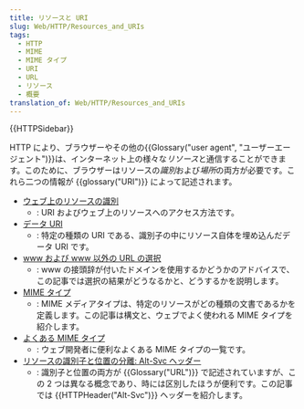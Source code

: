 ```yaml
---
title: リソースと URI
slug: Web/HTTP/Resources_and_URIs
tags:
  - HTTP
  - MIME
  - MIME タイプ
  - URI
  - URL
  - リソース
  - 概要
translation_of: Web/HTTP/Resources_and_URIs
---
```

{{HTTPSidebar}}

HTTP により、ブラウザーやその他の{{Glossary("user agent", "ユーザーエージェント")}}は、インターネット上の様々な*リソース*と通信することができます。このために、ブラウザーはリソースの*識別*および*場所*の両方が必要です。これら二つの情報が {{glossary("URI")}} によって記述されます。

- [ウェブ上のリソースの識別](/ja/docs/Web/HTTP/Basics_of_HTTP/Identifying_resources_on_the_Web)
  - : URI およびウェブ上のリソースへのアクセス方法です。
- [データ URI](/ja/docs/Web/HTTP/Basics_of_HTTP/Data_URIs)
  - : 特定の種類の URI である、識別子の中にリソース自体を埋め込んだデータ URI です。
- [www および www 以外の URL の選択](/ja/docs/Web/HTTP/Basics_of_HTTP/Choosing_between_www_and_non-www_URLs)
  - : www の接頭辞が付いたドメインを使用するかどうかのアドバイスで、この記事では選択の結果がどうなるかと、どうするかを説明します。
- [MIME タイプ](/ja/docs/Web/HTTP/Basics_of_HTTP/MIME_types)
  - : MIME メディアタイプは、特定のリソースがどの種類の文書であるかを定義します。この記事は構文と、ウェブでよく使われる MIME タイプを紹介します。
- [よくある MIME タイプ](/ja/docs/Web/HTTP/Basics_of_HTTP/MIME_types/Common_types)
  - : ウェブ開発者に便利なよくある MIME タイプの一覧です。
- [リソースの識別子と位置の分離: Alt-Svc ヘッダー](/ja/docs/Web/HTTP/Basics_of_HTTP/Separating_identity_and_location_of_a_resource)
  - : 識別子と位置の両方が {{Glossary("URL")}} で記述されていますが、この 2 つは異なる概念であり、時には区別したほうが便利です。この記事では {{HTTPHeader("Alt-Svc")}} ヘッダーを紹介します。
